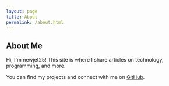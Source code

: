 ```yaml
---
layout: page
title: About
permalink: /about.html
---
```


## About Me

Hi, I'm newjet25! This site is where I share articles on technology, programming, and more.

You can find my projects and connect with me on [GitHub](https://github.com/newjet25).

